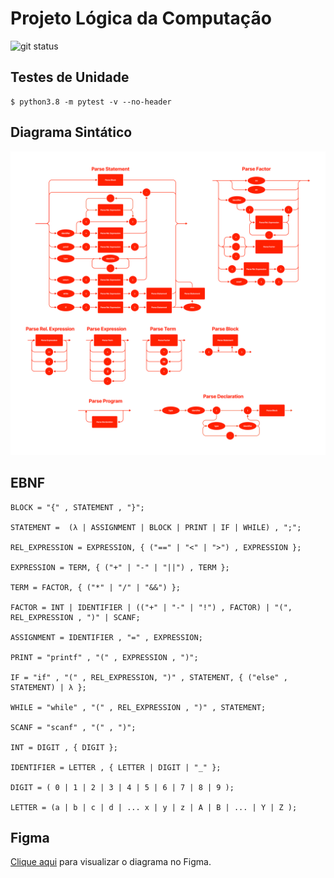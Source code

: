 # Projeto Lógica da Computação

![git status](http://3.129.230.99/svg/cicerotcv/logcomp/)

## Testes de Unidade

```shell
$ python3.8 -m pytest -v --no-header 
```

## Diagrama Sintático

![diagrama](./diagrama.png)

## EBNF

```
BLOCK = "{" , STATEMENT , "}";

STATEMENT =  (λ | ASSIGNMENT | BLOCK | PRINT | IF | WHILE) , ";";

REL_EXPRESSION = EXPRESSION, { ("==" | "<" | ">") , EXPRESSION };

EXPRESSION = TERM, { ("+" | "-" | "||") , TERM };

TERM = FACTOR, { ("*" | "/" | "&&") };

FACTOR = INT | IDENTIFIER | (("+" | "-" | "!") , FACTOR) | "(", REL_EXPRESSION , ")" | SCANF;

ASSIGNMENT = IDENTIFIER , "=" , EXPRESSION;

PRINT = "printf" , "(" , EXPRESSION , ")";

IF = "if" , "(" , REL_EXPRESSION, ")" , STATEMENT, { ("else" , STATEMENT) | λ };

WHILE = "while" , "(" , REL_EXPRESSION , ")" , STATEMENT;

SCANF = "scanf" , "(" , ")";

INT = DIGIT , { DIGIT };

IDENTIFIER = LETTER , { LETTER | DIGIT | "_" };

DIGIT = ( 0 | 1 | 2 | 3 | 4 | 5 | 6 | 7 | 8 | 9 );

LETTER = (a | b | c | d | ... x | y | z | A | B | ... | Y | Z );
```

## Figma

[Clique aqui](https://www.figma.com/file/FwgHMDOpuHXPAxmSICtWKg/Diagrama-Lógica-de-Computação) para visualizar o diagrama no Figma.
